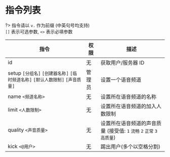 # 指令列表
?> 指令请以 `v.` 作为前缀 (中英句号均支持)  
    `[]` 表示可选参数, `<>` 表示必填参数

| 指令                       | 权限          | 描述                  |
| -------------------------- | ------------ | ---------------------- |  
| id                         | 无           | 获取用户/服务器 ID       | 
| setup `[分组名]` `[创建器名称]` `[临时频道名称]` `[默认人数限制]` `[声音质量]` | 管理员       | 设置一个语音频道 |
| name `<频道名称>`           | 无           | 设置所在语音频道的名称 |
| limit `<人数限制>`          | 无           | 设置所在语音频道的加入人数限制 |
| quality `<声音质量>`        | 无           | 设置所在语音频道的声音质量 (接受值: `1` `流畅` `2` `正常` `3` `高质量`) |
| kick `<@用户>`             | 无           | 踢出用户(多个以空格分割) |

